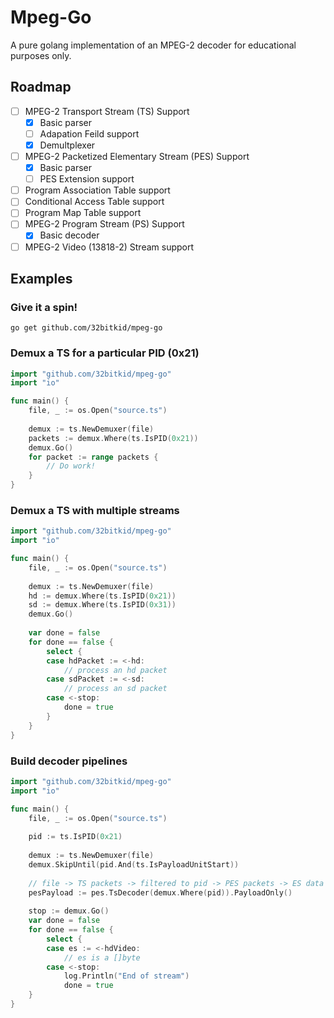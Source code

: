 # Mpeg-Go

A pure golang implementation of an MPEG-2 decoder for
educational purposes only.

## Roadmap
- [ ] MPEG-2 Transport Stream (TS) Support
  - [x] Basic parser
  - [ ] Adapation Feild support
  - [x] Demultplexer
- [ ] MPEG-2 Packetized Elementary Stream (PES) Support
  - [x] Basic parser
  - [ ] PES Extension support
- [ ] Program Association Table support
- [ ] Conditional Access Table support
- [ ] Program Map Table support
- [ ] MPEG-2 Program Stream (PS) Support
  - [x] Basic decoder
- [ ] MPEG-2 Video (13818-2) Stream support

## Examples

### Give it a spin!

```
go get github.com/32bitkid/mpeg-go
```


### Demux a TS for a particular PID (0x21)

```go
import "github.com/32bitkid/mpeg-go"
import "io"

func main() {
	file, _ := os.Open("source.ts")
  
	demux := ts.NewDemuxer(file)
	packets := demux.Where(ts.IsPID(0x21))
	demux.Go()
	for packet := range packets {
		// Do work!
	}
}
```

### Demux a TS with multiple streams

```go
import "github.com/32bitkid/mpeg-go"
import "io"

func main() {
	file, _ := os.Open("source.ts")
  
	demux := ts.NewDemuxer(file)
	hd := demux.Where(ts.IsPID(0x21))
	sd := demux.Where(ts.IsPID(0x31))
	demux.Go()
  
	var done = false
 	for done == false {
		select {
		case hdPacket := <-hd:
			// process an hd packet
		case sdPacket := <-sd:
			// process an sd packet
		case <-stop:
			done = true
		}
	}
}
```

### Build decoder pipelines

```go
import "github.com/32bitkid/mpeg-go"
import "io"

func main() {
	file, _ := os.Open("source.ts")
	
	pid := ts.IsPID(0x21)
	
	demux := ts.NewDemuxer(file)
	demux.SkipUntil(pid.And(ts.IsPayloadUnitStart))
	
	// file -> TS packets -> filtered to pid -> PES packets -> ES data
	pesPayload := pes.TsDecoder(demux.Where(pid)).PayloadOnly()
	
	stop := demux.Go()
	var done = false
	for done == false {
		select {
		case es := <-hdVideo:
			// es is a []byte
		case <-stop:
			log.Println("End of stream")
			done = true
	}
}
```
